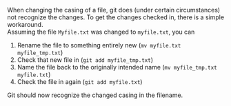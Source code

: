 

When changing the casing of a file, git does (under certain circumstances) not recognize the changes. To get the changes checked in, there is a
simple workaround.  
Assuming the file `Myfile.txt` was changed to `myfile.txt`, you can  

1. Rename the file to something entirely new (`mv myfile.txt myfile_tmp.txt`)  
2. Check that new file in (`git add myfile_tmp.txt`)  
3. Name the file back to the originally intended name (`mv myfile_tmp.txt myfile.txt`)  
4. Check the file in again (`git add myfile.txt`)  

Git should now recognize the changed casing in the filename.